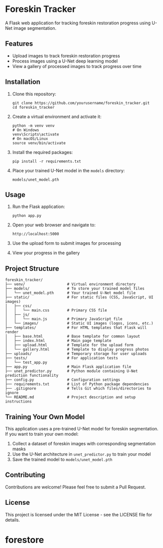 # Foreskin Tracker

A Flask web application for tracking foreskin restoration progress using U-Net image segmentation.

## Features

- Upload images to track foreskin restoration progress
- Process images using a U-Net deep learning model
- View a gallery of processed images to track progress over time

## Installation

1. Clone this repository:
   ```
   git clone https://github.com/yourusername/foreskin_tracker.git
   cd foreskin_tracker
   ```

2. Create a virtual environment and activate it:
   ```
   python -m venv venv
   # On Windows
   venv\Scripts\activate
   # On macOS/Linux
   source venv/bin/activate
   ```

3. Install the required packages:
   ```
   pip install -r requirements.txt
   ```

4. Place your trained U-Net model in the `models` directory:
   ```
   models/unet_model.pth
   ```

## Usage

1. Run the Flask application:
   ```
   python app.py
   ```

2. Open your web browser and navigate to:
   ```
   http://localhost:5000
   ```

3. Use the upload form to submit images for processing
4. View your progress in the gallery

## Project Structure

```
foreskin_tracker/
├── venv/                   # Virtual environment directory
├── models/                 # To store your trained model files
│   └── unet_model.pth      # Your trained U-Net model file
├── static/                 # For static files (CSS, JavaScript, UI images)
│   ├── css/
│   │   └── main.css        # Primary CSS file
│   ├── js/
│   │   └── main.js         # Primary JavaScript file
│   └── images/             # Static UI images (logos, icons, etc.)
├── templates/              # For HTML templates that Flask will render
│   ├── base.html           # Base template for common layout
│   ├── index.html          # Main page template
│   ├── upload.html         # Template for the upload form
│   └── gallery.html        # Template to display progress photos
├── uploads/                # Temporary storage for user uploads
├── tests/                  # For application tests
│   └── test_app.py
├── app.py                  # Main Flask application file
├── unet_predictor.py       # Python module containing U-Net prediction functionality
├── config.py               # Configuration settings
├── requirements.txt        # List of Python package dependencies
├── .gitignore              # Tells Git which files/directories to ignore
└── README.md               # Project description and setup instructions
```

## Training Your Own Model

This application uses a pre-trained U-Net model for foreskin segmentation. If you want to train your own model:

1. Collect a dataset of foreskin images with corresponding segmentation masks
2. Use the U-Net architecture in `unet_predictor.py` to train your model
3. Save the trained model to `models/unet_model.pth`

## Contributing

Contributions are welcome! Please feel free to submit a Pull Request.

## License

This project is licensed under the MIT License - see the LICENSE file for details.
# forestore
